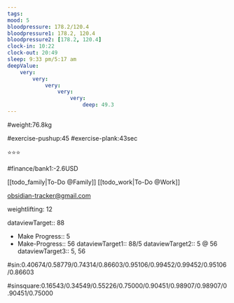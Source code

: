 ```yaml
---
tags: 
mood: 5
bloodpressure: 178.2/120.4
bloodpressure1: 178.2, 120.4
bloodpressure2: [178.2, 120.4]
clock-in: 10:22
clock-out: 20:49
sleep: 9:33 pm/5:17 am
deepValue: 
    very: 
        very: 
            very: 
                very: 
                    very: 
                        deep: 49.3
---
```


#weight:76.8kg

#exercise-pushup:45
#exercise-plank:43sec


⭐⭐⭐


#finance/bank1:-2.6USD

[[todo_family|To-Do @Family]]
[[todo_work|To-Do @Work]]

obsidian-tracker@gmail.com

weightlifting: 12

dataviewTarget:: 88
- Make Progress:: 5
- Make-Progress:: 56
dataviewTarget1:: 88/5
dataviewTarget2:: 5 @ 56
dataviewTarget3:: 5, 56

#sin:0.40674/0.58779/0.74314/0.86603/0.95106/0.99452/0.99452/0.95106/0.86603

#sinsquare:0.16543/0.34549/0.55226/0.75000/0.90451/0.98907/0.98907/0.90451/0.75000

